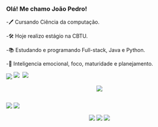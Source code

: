 ### Olá! Me chamo João Pedro!

-🖊 Cursando Ciência da computação.

-🛠 Hoje realizo estágio na CBTU.

-📚 Estudando e programando Full-stack, Java e Python.

-🧠 Inteligencia emocional, foco, maturidade e planejamento.

<img align="center" src="https://profile-counter.glitch.me/{JoaoPedroAmaral}/count.svg" />

  <kbd align="center">
   <img src="https://github-readme-streak-stats-five-lac.vercel.app?user=JoaoPedroAmaral&theme=merko&card_width=1000&background=161b22&stroke=393f48&border=161b22&exclude_days=Sun%2CSat"/>
   <img src="https://github-readme-stats.vercel.app/api/top-langs/?username=JoaoPedroAmaral&layout=donut&bg_color=161b22&border_color=393f48&theme=merko&card_width=950&langs_count=5"/>
  </kbd>
    
<div style="display: inline_block" align="center"><br>
      <img src="https://skillicons.dev/icons?i=java,css,html,js,py,spring,wordpress,typescript,nodejs,angular&perline=4" />
</div>
  
##  
  
<div> 
  <a href = "mailto:joaopedro251900@gmail.com"><img src="https://img.shields.io/badge/-Gmail-%23333?style=for-the-badge&logo=gmail&logoColor=white" target="_blank"></a>
  <a href="https://www.linkedin.com/in/joao-pedro-amaral-rosa-8a36b61a2/" target="_blank"><img src="https://img.shields.io/badge/-LinkedIn-%230077B5?style=for-the-badge&logo=linkedin&logoColor=white" target="_blank"></a> 
  
 <p align='center'>
    <a href="https://dev.mysql.com/downloads/">
   <img src="https://skillicons.dev/icons?i=mysql"/></a>
   <a href="https://www.eclipse.org/downloads/"/>
    <img src="https://skillicons.dev/icons?i=eclipse"/></a>
   <a href="https://code.visualstudio.com/download"/>
    <img src="https://skillicons.dev/icons?i=vscode"/></a>

</p>
</div>
